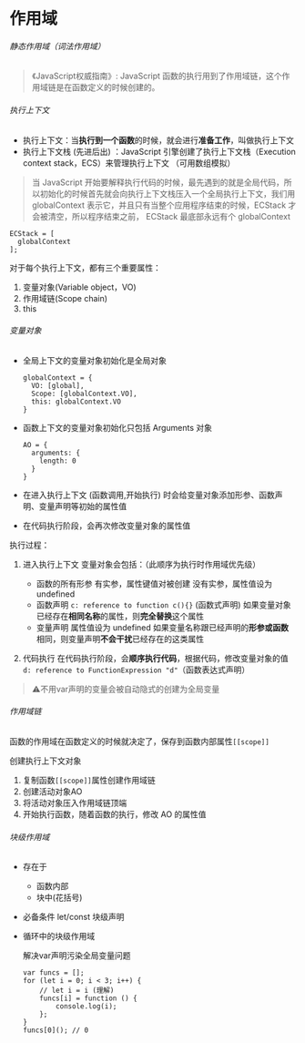 # 作用域
###### 静态作用域（词法作用域）
>《JavaScript权威指南》: JavaScript 函数的执行用到了作用域链，这个作用域链是在函数定义的时候创建的。
###### 执行上下文
- 执行上下文：当**执行到一个函数**的时候，就会进行**准备工作**，叫做执行上下文
- 执行上下文栈 (先进后出) ：JavaScript 引擎创建了执行上下文栈（Execution context stack，ECS）来管理执行上下文 （可用数组模拟）
>当 JavaScript 开始要解释执行代码的时候，最先遇到的就是全局代码，所以初始化的时候首先就会向执行上下文栈压入一个全局执行上下文，我们用 globalContext 表示它，并且只有当整个应用程序结束的时候，ECStack 才会被清空，所以程序结束之前， ECStack 最底部永远有个 globalContext
```
ECStack = [
  globalContext
];
```
对于每个执行上下文，都有三个重要属性：

1. 变量对象(Variable object，VO)
2. 作用域链(Scope chain)
3. this
###### 变量对象
- 全局上下文的变量对象初始化是全局对象
  ```
  globalContext = {
    VO: [global],
    Scope: [globalContext.VO],
    this: globalContext.VO
  }
  ```
- 函数上下文的变量对象初始化只包括 Arguments 对象
  ```
  AO = {
    arguments: {
      length: 0
    }
  }
  ```
- 在进入执行上下文 (函数调用,开始执行) 时会给变量对象添加形参、函数声明、变量声明等初始的属性值

- 在代码执行阶段，会再次修改变量对象的属性值

执行过程：
1. 进入执行上下文
    变量对象会包括：（此顺序为执行时作用域优先级）

    - 函数的所有形参 
    有实参，属性键值对被创建
    没有实参，属性值设为 undefined
    - 函数声明
    `c: reference to function c(){}` (函数式声明)
    如果变量对象已经存在**相同名称**的属性，则**完全替换**这个属性
    - 变量声明
    属性值设为 undefined
    如果变量名称跟已经声明的**形参或函数**相同，则变量声明**不会干扰**已经存在的这类属性
2. 代码执行
    在代码执行阶段，会**顺序执行代码**，根据代码，修改变量对象的值
    `d: reference to FunctionExpression "d"`（函数表达式声明）

>⚠️不用var声明的变量会被自动隐式的创建为全局变量
###### 作用域链
函数的作用域在函数定义的时候就决定了，保存到函数内部属性`[[scope]]`

创建执行上下文对象
1. 复制函数`[[scope]]`属性创建作用域链
2. 创建活动对象AO
3. 将活动对象压入作用域链顶端
4. 开始执行函数，随着函数的执行，修改 AO 的属性值
###### 块级作用域
- 存在于
  - 函数内部
  - 块中(花括号)
- 必备条件
  let/const 块级声明
- 循环中的块级作用域

  解决var声明污染全局变量问题
  
  ```
  var funcs = [];
  for (let i = 0; i < 3; i++) {
      // let i = i (理解)
      funcs[i] = function () {
          console.log(i);
      };
  }
  funcs[0](); // 0
  ```


